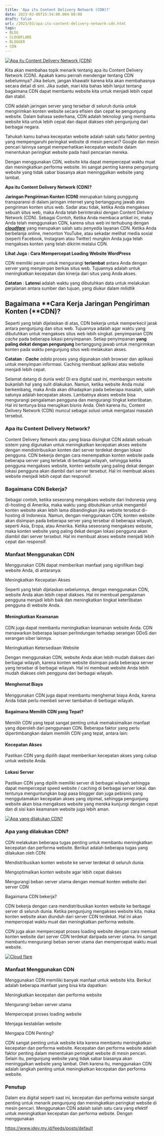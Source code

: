 ```yaml
---
title: 'Apa itu Content Delivery Network (CDN)?'
date: 2023-03-06T15:54:00.004-08:00
draft: false
url: /2023/03/apa-itu-content-delivery-network-cdn.html
tags: 
- BLOG
- CLOUDFLARE
- BLOGGER
- CDN
---
```


[![Apa itu Content Delivery Network (CDN)](https://blogger.googleusercontent.com/img/b/R29vZ2xl/AVvXsEjEsUDWliAW42LGWcYIYYhmTAOIKD9qORWs2-Tel9FMoXWT4oE6fFT8FTuoWNZ7jDtPh6QZZOVxUIIUHNmbawUUT8yfRelv-pfDIokomKSSaKCtZAtz7ZSDPiriHz9RSnNYVXGxzZ9i2EVYQH09-FUiErpAykeePGd1O5sQIZU9wZTROC0UfykGI9x1qQ/w640-h336/Apa%20itu%20Content%20Delivery%20Network%20(CDN).webp)](https://blogger.googleusercontent.com/img/b/R29vZ2xl/AVvXsEjEsUDWliAW42LGWcYIYYhmTAOIKD9qORWs2-Tel9FMoXWT4oE6fFT8FTuoWNZ7jDtPh6QZZOVxUIIUHNmbawUUT8yfRelv-pfDIokomKSSaKCtZAtz7ZSDPiriHz9RSnNYVXGxzZ9i2EVYQH09-FUiErpAykeePGd1O5sQIZU9wZTROC0UfykGI9x1qQ/s1200/Apa%20itu%20Content%20Delivery%20Network%20(CDN).webp)

Kita akan membahas topik menarik tentang apa itu Content Delivery Network (CDN). Apakah kamu pernah mendengar tentang CDN sebelumnya? Jika belum, jangan khawatir karena kita akan membahasnya secara detail di sini. Jika sudah, mari kita bahas lebih lanjut tentang bagaimana CDN dapat membantu website kita untuk menjadi lebih cepat dan stabil.

  

CDN adalah jaringan server yang tersebar di seluruh dunia untuk mengirimkan konten website secara efisien dan cepat ke pengunjung website. Dalam bahasa sederhana, CDN adalah teknologi yang membantu website kita untuk lebih cepat dan dapat diakses oleh pengunjung dari berbagai negara.

  

Tahukah kamu bahwa kecepatan website adalah salah satu faktor penting yang mempengaruhi peringkat website di mesin pencari? Google dan mesin pencari lainnya sangat memperhatikan kecepatan website dalam menentukan peringkat website pada hasil pencarian mereka.

  

Dengan menggunakan CDN, website kita dapat mempercepat waktu muat dan meningkatkan performa website. Ini sangat penting karena pengunjung website yang tidak sabar biasanya akan meninggalkan website yang lambat.

  

**Apa itu Content Delivery Network (CDN)?**

**Jaringan Pengiriman Konten (CDN)** merupakan tulang punggung transparansi di dalam jaringan internet yang bertanggung jawab atas pengiriman konten situs web. Sadar atau tidak, ketika Anda mengakses sebuah situs web, maka Anda telah berinteraksi dengan Content Delivery Network (CDN). Sebagai Contoh, Ketika Anda membaca artikel ini, maka Anda telah menggunakan CDN, karena situs web ini terhubung dengan [_**cloudfare**_](https://www.cloudflare.com/) yang merupakan salah satu penyedia layanan CDN. Ketika Anda berbelanja online, menonton YouTube, atau sekadar melihat media sosial (seperti Facebook, Instagram atau Twitter) mungkin Anda juga telah mengakses konten yang telah dikirim melalui CDN.

**Lihat Juga : Cara Mempercepat Loading Website WordPress**

CDN memiliki peran untuk mengurangi **terlambat** antara Anda dengan server yang menyimpan berkas situs web. Tujuannya adalah untuk meningkatkan kecepatan dan kinerja dari situs yang Anda akses.

**Catatan** : **Latensi** adalah waktu yang dibutuhkan data untuk melakukan perjalanan antara sumber dan tujuan, yang diukur dalam _milidtik_

**Bagaimana** **Cara Kerja Jaringan Pengiriman Konten (****CDN)?**
------------------------------------------------------------------

  

Seperti yang telah dijelaskan di atas, CDN bekerja untuk memperkecil jarak antara pengunjung dan situs web. Tujuannya adalah agar waktu yang dibutuhkan untuk mengakses situs web lebih singkat. penyimpanan CDN _cache_ pada beberapa lokasi penyimpanan. Setiap penyimpanan **yang paling dekat dengan pengunjung** bertanggung jawab untuk mengirimkan konten pada waktu pengunjung situs web melakukan akses.

**Catatan** : _**Cache** adala_ proses yang digunakan oleh browser dan aplikasi untuk menyimpan informasi. Caching membuat aplikasi atau website menjadi lebih cepat.

Selamat datang di dunia web! Di era digital saat ini, membangun website bukanlah hal yang sulit dilakukan. Namun, ketika website Anda mulai berkembang, maka Anda akan dihadapkan pada beberapa masalah, salah satunya adalah kecepatan akses. Lambatnya akses website bisa mengurangi pengalaman pengguna dan mengurangi tingkat keterlibatan. Hal ini tentunya bisa merugikan bisnis Anda. Oleh karena itu, Content Delivery Network (CDN) muncul sebagai solusi untuk mengatasi masalah tersebut.

  

### Apa itu Content Delivery Network?

Content Delivery Network atau yang biasa disingkat CDN adalah sebuah sistem yang digunakan untuk meningkatkan kecepatan akses website dengan mendistribusikan konten dari server terdekat dengan lokasi pengguna. CDN bekerja dengan cara menempatkan konten website pada beberapa server yang terletak di berbagai wilayah, sehingga ketika pengguna mengakses website, konten website yang paling dekat dengan lokasi pengguna akan diambil dari server tersebut. Hal ini membuat akses website menjadi lebih cepat dan responsif.

  

### Bagaimana CDN Bekerja?

Sebagai contoh, ketika seseorang mengakses website dari Indonesia yang di-hosting di Amerika, maka waktu yang dibutuhkan untuk mengambil konten website akan lebih lama dibandingkan jika website tersebut di-hosting di Indonesia. Namun, dengan menggunakan CDN, konten website akan disimpan pada beberapa server yang tersebar di beberapa wilayah, seperti Asia, Eropa, atau Amerika. Ketika seseorang mengakses website, maka konten website yang paling dekat dengan lokasi pengguna akan diambil dari server tersebut. Hal ini membuat akses website menjadi lebih cepat dan responsif.

  

### Manfaat Menggunakan CDN

Menggunakan CDN dapat memberikan manfaat yang signifikan bagi website Anda, di antaranya:

  

Meningkatkan Kecepatan Akses

Seperti yang telah dijelaskan sebelumnya, dengan menggunakan CDN, website Anda akan lebih cepat diakses. Hal ini membuat pengalaman pengguna menjadi lebih baik dan meningkatkan tingkat keterlibatan pengguna di website Anda.

  

#### Meningkatkan Keamanan

CDN juga dapat membantu meningkatkan keamanan website Anda. CDN menawarkan beberapa lapisan perlindungan terhadap serangan DDoS dan serangan siber lainnya.

  

Meningkatkan Ketersediaan Website

Dengan menggunakan CDN, website Anda akan lebih mudah diakses dari berbagai wilayah, karena konten website disimpan pada beberapa server yang tersebar di berbagai wilayah. Hal ini membuat website Anda lebih mudah diakses oleh pengguna dari berbagai wilayah.

  

#### Menghemat Biaya

Menggunakan CDN juga dapat membantu menghemat biaya Anda, karena Anda tidak perlu membeli server tambahan di berbagai wilayah.

  

#### Bagaimana Memilih CDN yang Tepat?

Memilih CDN yang tepat sangat penting untuk memaksimalkan manfaat yang diperoleh dari penggunaan CDN. Beberapa faktor yang perlu dipertimbangkan dalam memilih CDN yang tepat, antara lain:

  

#### Kecepatan Akses

Pastikan CDN yang dipilih dapat memberikan kecepatan akses yang cukup untuk website Anda.

  

#### Lokasi Server

Pastikan CDN yang dipilih memiliki server di berbagai wilayah sehingga dapat mempercepat speed website / caching di berbagai server lokal. dan tentunya menguntungkan bagi pasa blogger dan juga pebisnis yang menggutamakan kecepatan akses yang otpimal, sehingga pengunjung website akan bisa mengakses website yang mereka kunjungi dengan cepat dan di sisi kain keamanam website juga lebih aman.

  

[![Apa yang dilakukan CDN?](https://blogger.googleusercontent.com/img/b/R29vZ2xl/AVvXsEhXPW4x2DQ4L9jk7YYAlQwrqCPTm4SCUZEh1iT1bsytSrmc44K4Pv7C2DpyPZmWW4nr1tRJ9cMqAybxMj4X0fzoAUlrFovgmpXR0LiTLYLF5QmmjgTVVtdtRNfx_mlwwzS_3fh3bqQcekKM-zbxfb172xQ3roCKRAtKprtmbcV0WW1acaj-cHGaya1M7g/w400-h210/CDN.webp)](https://blogger.googleusercontent.com/img/b/R29vZ2xl/AVvXsEhXPW4x2DQ4L9jk7YYAlQwrqCPTm4SCUZEh1iT1bsytSrmc44K4Pv7C2DpyPZmWW4nr1tRJ9cMqAybxMj4X0fzoAUlrFovgmpXR0LiTLYLF5QmmjgTVVtdtRNfx_mlwwzS_3fh3bqQcekKM-zbxfb172xQ3roCKRAtKprtmbcV0WW1acaj-cHGaya1M7g/s1200/CDN.webp)

  

  

### Apa yang dilakukan CDN?

  

CDN melakukan beberapa tugas penting untuk membantu meningkatkan kecepatan dan performa website. Berikut adalah beberapa tugas yang dilakukan oleh CDN:

  

Mendistribusikan konten website ke server terdekat di seluruh dunia

Mengoptimalkan konten website agar lebih cepat diakses

Mengurangi beban server utama dengan memuat konten website dari server CDN

Bagaimana CDN bekerja?

  

CDN bekerja dengan cara mendistribusikan konten website ke berbagai server di seluruh dunia. Ketika pengunjung mengakses website kita, maka konten website akan diunduh dari server CDN terdekat. Hal ini akan mempercepat waktu muat dan meningkatkan performa website.

  

CDN juga akan mempercepat proses loading website dengan cara memuat konten website dari server CDN terdekat daripada server utama. Ini sangat membantu mengurangi beban server utama dan mempercepat waktu muat website.

[![Cloud flare](https://blogger.googleusercontent.com/img/b/R29vZ2xl/AVvXsEhq67_FdLLJ-eoJINcsFF8nlWpdeR6srXlAqM5IkEon-ACOIQU0xXQ6qHbHGCk5Vu9vLPcjkaD5c8rRWeqidLyVN9czrswfhYqWQApVOPhIwRxgETuQdbqnhFD19ZRPJT6VKXcOq8Dr5RrjWfB88ypUygn1jAqsPqfyGgQSf_AkEMbznshfDXcLRLrwRg/w400-h210/Cloudflare.webp)](https://blogger.googleusercontent.com/img/b/R29vZ2xl/AVvXsEhq67_FdLLJ-eoJINcsFF8nlWpdeR6srXlAqM5IkEon-ACOIQU0xXQ6qHbHGCk5Vu9vLPcjkaD5c8rRWeqidLyVN9czrswfhYqWQApVOPhIwRxgETuQdbqnhFD19ZRPJT6VKXcOq8Dr5RrjWfB88ypUygn1jAqsPqfyGgQSf_AkEMbznshfDXcLRLrwRg/s1200/Cloudflare.webp)

  

### Manfaat Menggunakan CDN

  

Menggunakan CDN memiliki banyak manfaat untuk website kita. Berikut adalah beberapa manfaat yang bisa kita dapatkan:

  

Meningkatkan kecepatan dan performa website

Mengurangi beban server utama

Mempercepat proses loading website

Menjaga kestabilan website

Mengapa CDN Penting?

  

CDN sangat penting untuk website kita karena membantu meningkatkan kecepatan dan performa website. Kecepatan dan performa website adalah faktor penting dalam menentukan peringkat website di mesin pencari. Selain itu, pengunjung website yang tidak sabar biasanya akan meninggalkan website yang lambat. Oleh karena itu, menggunakan CDN adalah langkah penting untuk meningkatkan kecepatan dan performa website.

  

### Penutup

  

Dalam era digital seperti saat ini, kecepatan dan performa website sangat penting untuk menarik pengunjung dan meningkatkan peringkat website di mesin pencari. Menggunakan CDN adalah salah satu cara yang efektif untuk meningkatkan kecepatan dan performa website. Dengan menggunakan

  

https://www.idev.my.id/feeds/posts/default